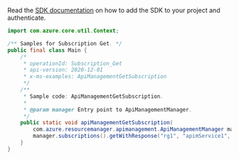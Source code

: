 Read the [SDK documentation](https://github.com/Azure/azure-sdk-for-java/blob/azure-resourcemanager-apimanagement_1.0.0-beta.2/sdk/apimanagement/azure-resourcemanager-apimanagement/README.md) on how to add the SDK to your project and authenticate.

```java
import com.azure.core.util.Context;

/** Samples for Subscription Get. */
public final class Main {
    /*
     * operationId: Subscription_Get
     * api-version: 2020-12-01
     * x-ms-examples: ApiManagementGetSubscription
     */
    /**
     * Sample code: ApiManagementGetSubscription.
     *
     * @param manager Entry point to ApiManagementManager.
     */
    public static void apiManagementGetSubscription(
        com.azure.resourcemanager.apimanagement.ApiManagementManager manager) {
        manager.subscriptions().getWithResponse("rg1", "apimService1", "5931a769d8d14f0ad8ce13b8", Context.NONE);
    }
}
```
